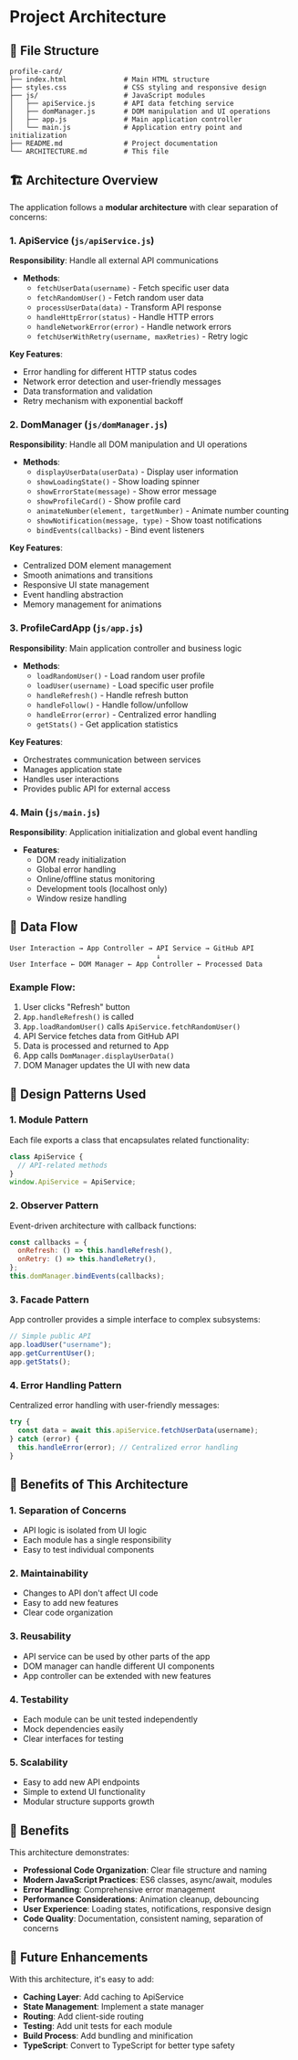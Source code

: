 # Project Architecture

## 📁 File Structure

```
profile-card/
├── index.html              # Main HTML structure
├── styles.css              # CSS styling and responsive design
├── js/                     # JavaScript modules
│   ├── apiService.js       # API data fetching service
│   ├── domManager.js       # DOM manipulation and UI operations
│   ├── app.js              # Main application controller
│   └── main.js             # Application entry point and initialization
├── README.md               # Project documentation
└── ARCHITECTURE.md         # This file
```

## 🏗️ Architecture Overview

The application follows a **modular architecture** with clear separation of concerns:

### 1. **ApiService** (`js/apiService.js`)

**Responsibility**: Handle all external API communications

- **Methods**:
  - `fetchUserData(username)` - Fetch specific user data
  - `fetchRandomUser()` - Fetch random user data
  - `processUserData(data)` - Transform API response
  - `handleHttpError(status)` - Handle HTTP errors
  - `handleNetworkError(error)` - Handle network errors
  - `fetchUserWithRetry(username, maxRetries)` - Retry logic

**Key Features**:

- Error handling for different HTTP status codes
- Network error detection and user-friendly messages
- Data transformation and validation
- Retry mechanism with exponential backoff

### 2. **DomManager** (`js/domManager.js`)

**Responsibility**: Handle all DOM manipulation and UI operations

- **Methods**:
  - `displayUserData(userData)` - Display user information
  - `showLoadingState()` - Show loading spinner
  - `showErrorState(message)` - Show error message
  - `showProfileCard()` - Show profile card
  - `animateNumber(element, targetNumber)` - Animate number counting
  - `showNotification(message, type)` - Show toast notifications
  - `bindEvents(callbacks)` - Bind event listeners

**Key Features**:

- Centralized DOM element management
- Smooth animations and transitions
- Responsive UI state management
- Event handling abstraction
- Memory management for animations

### 3. **ProfileCardApp** (`js/app.js`)

**Responsibility**: Main application controller and business logic

- **Methods**:
  - `loadRandomUser()` - Load random user profile
  - `loadUser(username)` - Load specific user profile
  - `handleRefresh()` - Handle refresh button
  - `handleFollow()` - Handle follow/unfollow
  - `handleError(error)` - Centralized error handling
  - `getStats()` - Get application statistics

**Key Features**:

- Orchestrates communication between services
- Manages application state
- Handles user interactions
- Provides public API for external access

### 4. **Main** (`js/main.js`)

**Responsibility**: Application initialization and global event handling

- **Features**:
  - DOM ready initialization
  - Global error handling
  - Online/offline status monitoring
  - Development tools (localhost only)
  - Window resize handling

## 🔄 Data Flow

```
User Interaction → App Controller → API Service → GitHub API
                                    ↓
User Interface ← DOM Manager ← App Controller ← Processed Data
```

### Example Flow:

1. User clicks "Refresh" button
2. `App.handleRefresh()` is called
3. `App.loadRandomUser()` calls `ApiService.fetchRandomUser()`
4. API Service fetches data from GitHub API
5. Data is processed and returned to App
6. App calls `DomManager.displayUserData()`
7. DOM Manager updates the UI with new data

## 🎯 Design Patterns Used

### 1. **Module Pattern**

Each file exports a class that encapsulates related functionality:

```javascript
class ApiService {
  // API-related methods
}
window.ApiService = ApiService;
```

### 2. **Observer Pattern**

Event-driven architecture with callback functions:

```javascript
const callbacks = {
  onRefresh: () => this.handleRefresh(),
  onRetry: () => this.handleRetry(),
};
this.domManager.bindEvents(callbacks);
```

### 3. **Facade Pattern**

App controller provides a simple interface to complex subsystems:

```javascript
// Simple public API
app.loadUser("username");
app.getCurrentUser();
app.getStats();
```

### 4. **Error Handling Pattern**

Centralized error handling with user-friendly messages:

```javascript
try {
  const data = await this.apiService.fetchUserData(username);
} catch (error) {
  this.handleError(error); // Centralized error handling
}
```

## 🔧 Benefits of This Architecture

### 1. **Separation of Concerns**

- API logic is isolated from UI logic
- Each module has a single responsibility
- Easy to test individual components

### 2. **Maintainability**

- Changes to API don't affect UI code
- Easy to add new features
- Clear code organization

### 3. **Reusability**

- API service can be used by other parts of the app
- DOM manager can handle different UI components
- App controller can be extended with new features

### 4. **Testability**

- Each module can be unit tested independently
- Mock dependencies easily
- Clear interfaces for testing

### 5. **Scalability**

- Easy to add new API endpoints
- Simple to extend UI functionality
- Modular structure supports growth

## 🚀 Benefits

This architecture demonstrates:

- **Professional Code Organization**: Clear file structure and naming
- **Modern JavaScript Practices**: ES6 classes, async/await, modules
- **Error Handling**: Comprehensive error management
- **Performance Considerations**: Animation cleanup, debouncing
- **User Experience**: Loading states, notifications, responsive design
- **Code Quality**: Documentation, consistent naming, separation of concerns

## 🔮 Future Enhancements

With this architecture, it's easy to add:

- **Caching Layer**: Add caching to ApiService
- **State Management**: Implement a state manager
- **Routing**: Add client-side routing
- **Testing**: Add unit tests for each module
- **Build Process**: Add bundling and minification
- **TypeScript**: Convert to TypeScript for better type safety
